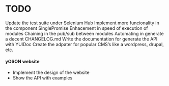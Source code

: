 TODO
====

Update the test suite under Selenium Hub
Implement more funcionality in the component SinglePromise
Enhacement in speed of execution of modules
Chaining in the pub/sub between modules
Automating in generate a decent CHANGELOG.md
Write the documentation for generate the API with YUIDoc
Create the adpater for popular CMS’s like a wordpress, drupal, etc.

#### yOSON website

* Implement the design of the website
* Show the API with examples

